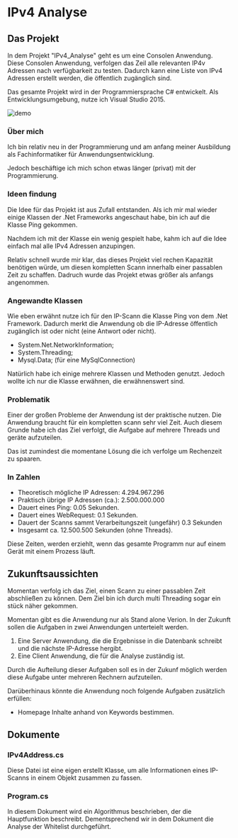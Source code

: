 # IPv4 Analyse

## Das Projekt
In dem Projekt "IPv4_Analyse" geht es um eine Consolen Anwendung.
Diese Consolen Anwendung, verfolgen das Zeil alle relevanten IP4v Adressen nach verfügbarkeit zu testen.
Dadurch kann eine Liste von IPv4 Adressen erstellt werden, die öffentlich zugänglich sind.

Das gesamte Projekt wird in der Programmiersprache C# entwickelt.
Als Entwicklungsumgebung, nutze ich Visual Studio 2015.

![demo](https://cloud.githubusercontent.com/assets/24595596/23338413/6005252c-fc0a-11e6-8d59-3159dd8a2c22.png)

### Über mich
Ich bin relativ neu in der Programmierung und am anfang meiner Ausbildung als 
Fachinformatiker für Anwendungsentwicklung.

Jedoch beschäftige ich mich schon etwas länger (privat) mit der Programmierung.

### Ideen findung
Die Idee für das Projekt ist aus Zufall entstanden.
Als ich mir mal wieder einige Klassen der .Net Frameworks angeschaut habe,
bin ich auf die Klasse Ping gekommen.

Nachdem ich mit der Klasse ein wenig gespielt habe, kahm ich auf die Idee
einfach mal alle IPv4 Adressen anzupingen.

Relativ schnell wurde mir klar, das dieses Projekt viel rechen Kapazität benötigen würde, 
um diesen kompletten Scann innerhalb einer passablen Zeit zu schaffen. Dadruch wurde das
Projekt etwas größer als anfangs angenommen.

### Angewandte Klassen
Wie eben erwähnt nutze ich für den IP-Scann die Klasse Ping von dem .Net Framework.
Dadurch merkt die Anwendung ob die IP-Adresse öffentlich zugänglich ist oder nicht
(eine Antwort oder nicht).

- System.Net.NetworkInformation;
- System.Threading;
- Mysql.Data; (für eine MySqlConnection)

Natürlich habe ich einige mehrere Klassen und Methoden genutzt.
Jedoch wollte ich nur die Klasse erwähnen, die erwähnenswert sind.

### Problematik
Einer der großen Probleme der Anwendung ist der praktische nutzen.
Die Anwendung braucht für ein kompletten scann sehr viel Zeit.
Auch diesem Grunde habe ich das Ziel verfolgt, die Aufgabe auf mehrere
Threads und geräte aufzuteilen.

Das ist zumindest die momentane Lösung die ich verfolge um
Rechenzeit zu spaaren.

### In Zahlen
* Theoretisch mögliche IP Adressen: 4.294.967.296
* Praktisch übrige IP Adressen (ca.): 2.500.000.000
* Dauert eines Ping: 0.05 Sekunden.
* Dauert eines WebRequest: 0.1 Sekunden.
* Dauert der Scanns sammt Verarbeitungszeit (ungefähr) 0.3 Sekunden
* Insgesamt ca. 12.500.500 Sekunden (ohne Threads).

Diese Zeiten, werden erziehlt, wenn das gesamte Programm nur auf einem Gerät mit einem Prozess läuft.

## Zukunftsaussichten
Momentan verfolg ich das Ziel, einen Scann zu einer passablen Zeit abschließen zu können.
Dem Ziel bin ich durch multi Threading sogar ein stück näher gekommen.

Momentan gibt es die Anwendung nur als Stand alone Verion.
In der Zukunft sollen die Aufgaben in zwei Anwendungen unterteielt werden.

1. Eine Server Anwendung, die die Ergebnisse in die Datenbank schreibt und die nächste IP-Adresse hergibt.
2. Eine Client Anwendung, die für die Analyse zuständig ist.

Durch die Aufteilung dieser Aufgaben soll es in der Zukunf möglich werden diese Aufgabe unter mehreren 
Rechnern aufzuteilen.

Darüberhinaus könnte die Anwendung noch folgende Aufgaben zusätzlich erfüllen:

* Homepage Inhalte anhand von Keywords bestimmen.

## Dokumente

### IPv4Address.cs
Diese Datei ist eine eigen erstellt Klasse, 
um alle Informationen eines IP-Scanns in einem Objekt zusammen zu fassen.

### Program.cs
In diesem Dokument wird ein Algorithmus beschrieben, der die Hauptfunktion beschreibt.
Dementsprechend wir in dem Dokument die Analyse der Whitelist durchgeführt.
